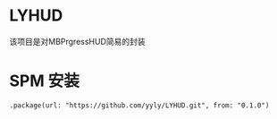 # LYHUD
该项目是对MBPrgressHUD简易的封装
# SPM 安装
~~~
.package(url: "https://github.com/yyly/LYHUD.git", from: "0.1.0")
~~~
